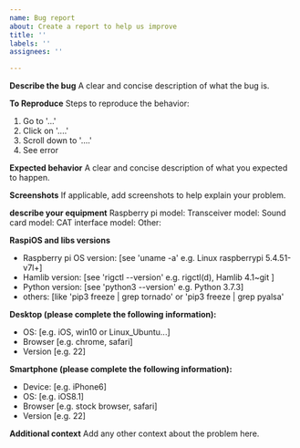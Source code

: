 ```yaml
---
name: Bug report
about: Create a report to help us improve
title: ''
labels: ''
assignees: ''

---
```


**Describe the bug**
A clear and concise description of what the bug is.

**To Reproduce**
Steps to reproduce the behavior:
1. Go to '...'
2. Click on '....'
3. Scroll down to '....'
4. See error

**Expected behavior**
A clear and concise description of what you expected to happen.

**Screenshots**
If applicable, add screenshots to help explain your problem.

**describe your equipment**
Raspberry pi model:
Transceiver model:
Sound card model:
CAT interface model:
Other:

**RaspiOS and libs versions**
 - Raspberry pi OS version: [see 'uname -a' e.g. Linux raspberrypi 5.4.51-v7l+]
 - Hamlib version: [see 'rigctl --version' e.g. rigctl(d), Hamlib 4.1~git ]
 - Python version: [see 'python3 --version' e.g. Python 3.7.3]
 - others: [like 'pip3 freeze | grep tornado' or 'pip3 freeze | grep pyalsa' 

**Desktop (please complete the following information):**
 - OS: [e.g. iOS, win10 or Linux_Ubuntu...]
 - Browser [e.g. chrome, safari]
 - Version [e.g. 22]

**Smartphone (please complete the following information):**
 - Device: [e.g. iPhone6]
 - OS: [e.g. iOS8.1]
 - Browser [e.g. stock browser, safari]
 - Version [e.g. 22]

**Additional context**
Add any other context about the problem here.

